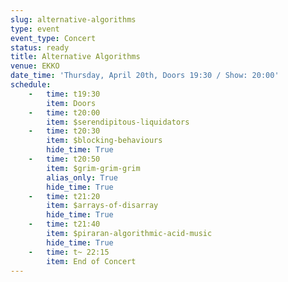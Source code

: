 ```yaml
---
slug: alternative-algorithms
type: event
event_type: Concert
status: ready
title: Alternative Algorithms
venue: EKKO
date_time: 'Thursday, April 20th, Doors 19:30 / Show: 20:00'
schedule:
    -   time: t19:30
        item: Doors
    -   time: t20:00
        item: $serendipitous-liquidators
    -   time: t20:30
        item: $blocking-behaviours
        hide_time: True
    -   time: t20:50
        item: $grim-grim-grim
        alias_only: True
        hide_time: True
    -   time: t21:20
        item: $arrays-of-disarray
        hide_time: True
    -   time: t21:40
        item: $piraran-algorithmic-acid-music
        hide_time: True
    -   time: t~ 22:15
        item: End of Concert
---
```

